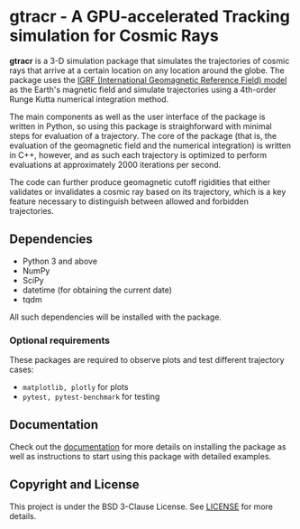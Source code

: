 # gtracr - A **G**PU-accelerated **Tra**cking simulation for **C**osmic **R**ays

**gtracr** is a 3-D simulation package that simulates the trajectories of cosmic rays that arrive at a certain location on any location around the globe. The package uses the [IGRF (International Geomagnetic Reference Field) model](https://www.ngdc.noaa.gov/IAGA/vmod/igrf.html) as the Earth's magnetic field and simulate trajectories using a 4th-order Runge Kutta numerical integration method.

The main components as well as the user interface of the package is written in Python, so using this package is straighforward with minimal steps for evaluation of a trajectory. The core of the package (that is, the evaluation of the geomagnetic field and the numerical integration) is written in C++, however, and as such each trajectory is optimized to perform evaluations at approximately 2000 iterations per second.

The code can further produce geomagnetic cutoff rigidities that either validates or invalidates a cosmic ray based on its trajectory, which is a key feature necessary to distinguish between allowed and forbidden trajectories.

<!--- _Note_: The current version does **_not_** support GPU parallelization. This will be done in future versions, check the [CHANGELOG](CHANGELOG) for more details.--->

## Dependencies

- Python 3 and above
- NumPy
- SciPy
- datetime (for obtaining the current date)
- tqdm

All such dependencies will be installed with the package.

### Optional requirements

These packages are required to observe plots and test different trajectory cases:

- `matplotlib, plotly` for plots
- `pytest, pytest-benchmark` for testing

## Documentation

Check out the [documentation](https://kwat0308.github.io/gtracr/) for more details on installing the package as well as instructions to start using this package with detailed examples.

## Copyright and License

This project is under the BSD 3-Clause License. See [LICENSE](LICENSE) for more details.
